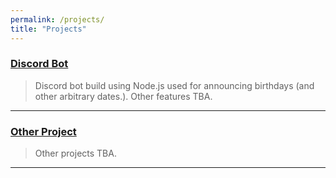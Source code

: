 ```yaml
---
permalink: /projects/
title: "Projects"
---
```


### **[Discord Bot](https://github.com/esspee39)**
> Discord bot build using Node.js used for announcing birthdays \(and other arbitrary dates.\). Other features TBA.
---
### **[Other Project](https://github.com/esspee39)** 
> Other projects TBA.
---
